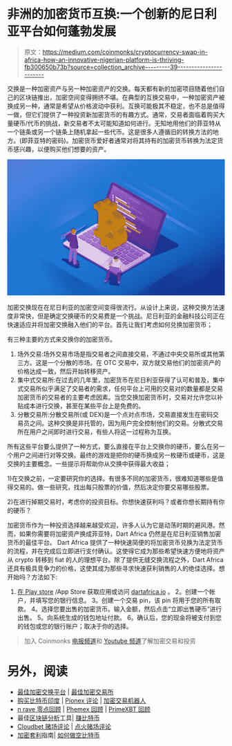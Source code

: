 # 非洲的加密货币互换:一个创新的尼日利亚平台如何蓬勃发展

> 原文：<https://medium.com/coinmonks/cryptocurrency-swap-in-africa-how-an-innovative-nigerian-platform-is-thriving-fb300650b73b?source=collection_archive---------39----------------------->

交换是一种加密资产与另一种加密资产的交换。每天都有新的加密项目随着他们自己的区块链推出，加密空间变得拥挤不堪。在典型的互换交易中，一种加密资产被换成另一种，通常是希望从价格波动中获利。互换可能极其不稳定，也不总是值得一做，但它们提供了一种投资新加密货币的有趣方式。通常，交易者面临着购买大量硬币/代币的挑战，新交易者不太可能知道如何进行。无知地用他们的菲亚特从一个链条或另一个链条上随机拿起一些代币。这是很多人遵循旧的转换方法的地方。(即菲亚特的密码)。加密货币爱好者通常对将其持有的加密货币转换为法定货币感兴趣，以便购买他们想要的资产。

![](img/a0ce708dbdea6e73b3421590b349ac86.png)

加密交换现在在尼日利亚的加密空间变得很流行。从设计上来说，这种交换方法速度非常快，但是确定交换硬币的交易费是一个挑战。尼日利亚的金融科技公司正在快速适应并将加密交换融入他们的平台。首先让我们考虑如何兑换加密货币；

有三种主要的方式来交换你的加密货币。

1.  场外交易:场外交易市场是指交易者之间直接交易，不通过中央交易所或其他第三方。这是一个分散的市场。在 OTC 交易中，双方就交易他们的加密资产的价格达成一致，然后开始转移资产。
2.  集中式交易所:在过去的几年里，加密货币在尼日利亚获得了认可和普及，集中式交易所似乎满足了交易者的需求，任何平台上可用的交易对的数量都是交易加密货币的交易者的主要考虑因素。当您交换加密货币时，交易对允许您以补贴成本进行交换，甚至在某些平台上是免费的。
3.  分散交易所:分散交易所(或 DEX)是一个点对点市场，交易直接发生在密码交易员之间。这种交换是非托管的，因为用户完全控制他们的交易。分散式交易所在用户之间即时进行交易，有些人将这一过程称为互换。

所有这些平台要么提供了一种方式，要么直接在平台上交换你的硬币，要么在另一个用户之间进行对等交换。最终的游戏是把你的硬币换成另一枚硬币或硬币，这是交换的主要概念。一些提示将帮助你从交换中获得最大收益；

1)在交换之前，一定要研究你的选择。有很多不同的加密货币，很难知道哪些是值得交易的。做一些研究，找出每只股票的价值，然后决定你要交易哪些股票。

2)在进行掉期交易时，考虑你的投资目标。你想快速获利吗？或者你想长期持有你的硬币？

加密货币作为一种投资选择越来越受欢迎，许多人认为它是动荡时期的避风港。然而，如果你需要将加密资产换成菲亚特，Dart Africa 仍然是在尼日利亚销售加密货币的最佳平台。
Dart Africa 提供了一种快速简便的将加密货币兑换为法定货币的流程，并在完成后立即进行支付确认。这使得它成为那些希望快速方便地将资产从 crypto 转移到 fiat 的人的理想平台。除了提供无缝交换流程之外，Dart Africa 还具有极具竞争力的价格，这使其成为那些寻求快速获利销售的人的绝佳选择。想开始吗？方法如下:

1.  [在 Play store](https://play.google.com/store/apps/details?id=com.dartafrica&gl=US) /App Store 获取应用或访问 [dartafrica.io](http://dartafrica.io) 。
    2。创建一个帐户，并填写您的银行信息。
    3。创建一个交易 pin，该 pin 将用于您的所有取款。
    4。选择您要出售的加密货币。输入金额，然后点击“立即出售硬币”进行出售。
    5。向系统生成的钱包地址付款。
    6。确认后，您的现金将被支付到您的钱包或您的银行账户；取决于你的选择。

> 加入 Coinmonks [电报频道](https://t.me/coincodecap)和 [Youtube 频道](https://www.youtube.com/c/coinmonks/videos)了解加密交易和投资

# 另外，阅读

*   [最佳加密交换平台](https://coincodecap.com/best-crypto-swap-platforms) | [最佳加密交易所](https://coincodecap.com/crypto-exchange)
*   [购买比特币印度](/coinmonks/buy-bitcoin-in-india-feb50ddfef94) | [Pionex 评论](/coinmonks/pionex-review-exchange-with-crypto-trading-bot-1e459d0191ea) | [加密交易机器人](/coinmonks/crypto-trading-bot-c2ffce8acb2a)
*   [n rave 零点回顾](/coinmonks/ngrave-zero-review-c465cf8307fc) | [Phemex 回顾](/coinmonks/phemex-review-4cfba0b49e28) | [PrimeXBT 回顾](/coinmonks/primexbt-review-88e0815be858)
*   最佳[区块链分析](https://bitquery.io/blog/best-blockchain-analysis-tools-and-software)工具| [赚比特币](/coinmonks/earn-bitcoin-6e8bd3c592d9)
*   [Cloudbet 赌场评论](https://coincodecap.com/cloudbet-casino-review) | [点火赌场评论](https://coincodecap.com/ignition-casino-review)
*   [加密套利](/coinmonks/crypto-arbitrage-guide-how-to-make-money-as-a-beginner-62bfe5c868f6)指南| [如何做空比特币](/coinmonks/how-to-short-bitcoin-568a2d0b4ae5)